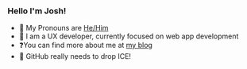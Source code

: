 ### Hello I'm Josh!
- 🐙 My Pronouns are [He/Him](https://pronoun.is/he)
- 🤩 I am a UX developer, currently focused on web app development
- ❓You can find more about me at [my blog](https://joshclow.com)
- 🚫 GitHub really needs to drop ICE! 
